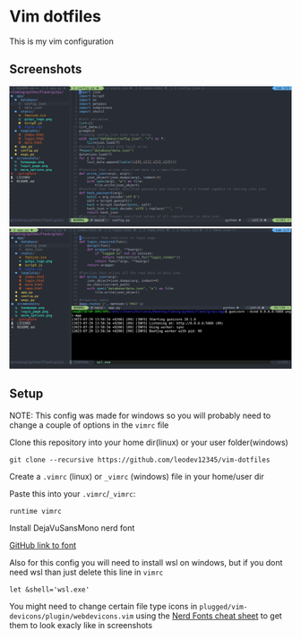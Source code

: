 # Vim dotfiles

This is my vim configuration

## Screenshots
![Image 1](/screenshots/img1.png)
![Image 2](/screenshots/img2.png)

## Setup

NOTE: This config was made for windows so you will probably need to change a couple of options in the `vimrc` file

Clone this repository into your home dir(linux) or your user folder(windows)
```
git clone --recursive https://github.com/leodev12345/vim-dotfiles
```

Create a `.vimrc` (linux) or `_vimrc` (windows) file in your home/user dir

Paste this into your `.vimrc`/`_vimrc`:
```
runtime vimrc
```

Install DejaVuSansMono nerd font

[GitHub link to font](https://github.com/ryanoasis/nerd-fonts/tree/master/patched-fonts/DejaVuSansMono)

Also for this config you will need to install wsl on windows, but if you dont need wsl than just delete this line in `vimrc`
```
let &shell='wsl.exe'
```

You might need to change certain file type icons in `plugged/vim-devicons/plugin/webdevicons.vim` using the [Nerd Fonts cheat sheet](https://www.nerdfonts.com/cheat-sheet) to get them to look exacly like in screenshots
